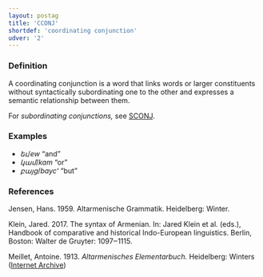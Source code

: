 ```yaml
---
layout: postag
title: 'CCONJ'
shortdef: 'coordinating conjunction'
udver: '2'
---
```


### Definition

A coordinating conjunction is a word that links words or larger constituents without syntactically subordinating one to the other and expresses a semantic relationship between them.

For _subordinating conjunctions,_ see [SCONJ]().

### Examples

- _եւ_/_ew_ “and”
- _կամ_/_kam_ “or”
- _բայց_/_baycʻ_ “but”

### References

Jensen, Hans. 1959. Altarmenische Grammatik. Heidelberg: Winter.

Klein, Jared. 2017. The syntax of Armenian. In: Jared Klein et al. (eds.), Handbook of comparative and historical Indo-European linguistics. Berlin, Boston: Walter de Gruyter: 1097‒1115.

Meillet, Antoine. 1913. _Altarmenisches Elementarbuch._ Heidelberg: Winters (<a href="https://archive.org/details/altarmenischesel00meil/page/n5/mode/2up" target="_blank">Internet Archive</a>)

